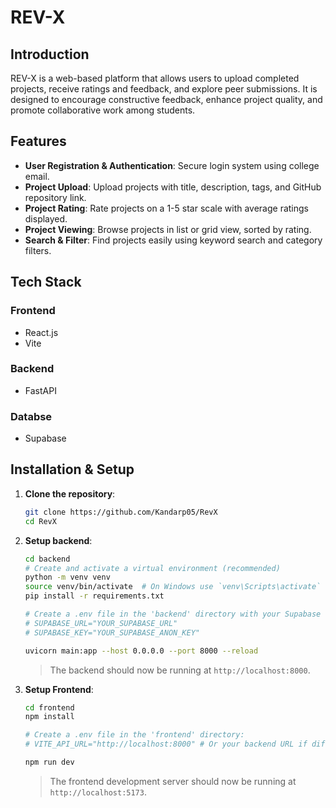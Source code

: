 # REV-X

## Introduction
REV-X is a web-based platform that allows users to upload completed projects, receive ratings and feedback, and explore peer submissions. It is designed to encourage constructive feedback, enhance project quality, and promote collaborative work among students.

## Features
- **User Registration & Authentication**: Secure login system using college email.
- **Project Upload**: Upload projects with title, description, tags, and GitHub repository link.
- **Project Rating**: Rate projects on a 1-5 star scale with average ratings displayed.
- **Project Viewing**: Browse projects in list or grid view, sorted by rating.
- **Search & Filter**: Find projects easily using keyword search and category filters.

## Tech Stack
### Frontend
- React.js
- Vite

### Backend
- FastAPI

### Databse
- Supabase

## Installation & Setup
1. **Clone the repository**:
   ```bash
   git clone https://github.com/Kandarp05/RevX
   cd RevX
   ```
2. **Setup backend**:
    ```bash
    cd backend
    # Create and activate a virtual environment (recommended)
    python -m venv venv
    source venv/bin/activate  # On Windows use `venv\Scripts\activate`
    pip install -r requirements.txt

    # Create a .env file in the 'backend' directory with your Supabase credentials:
    # SUPABASE_URL="YOUR_SUPABASE_URL"
    # SUPABASE_KEY="YOUR_SUPABASE_ANON_KEY"

    uvicorn main:app --host 0.0.0.0 --port 8000 --reload
    ```
    > The backend should now be running at `http://localhost:8000`.

3.  **Setup Frontend**:
    ````bash
    cd frontend
    npm install

    # Create a .env file in the 'frontend' directory:
    # VITE_API_URL="http://localhost:8000" # Or your backend URL if different

    npm run dev
    ````
    > The frontend development server should now be running at `http://localhost:5173`.

